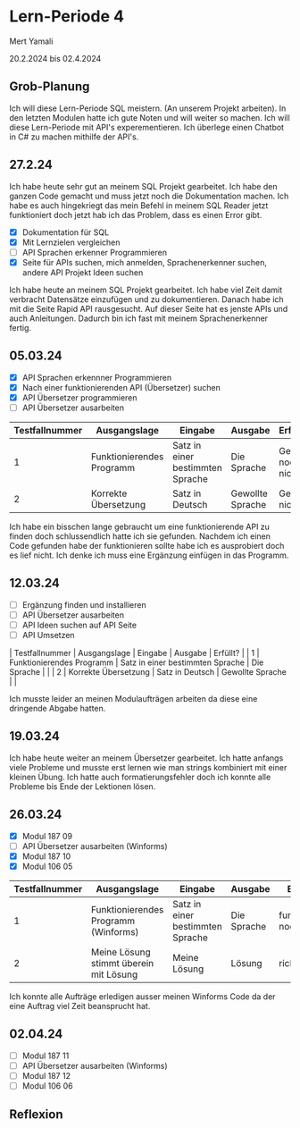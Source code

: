 # Lern-Periode 4

Mert Yamali

20.2.2024 bis 02.4.2024 

## Grob-Planung
Ich will diese Lern-Periode SQL meistern. (An unserem Projekt arbeiten). In den letzten Modulen hatte ich gute Noten und will weiter so machen. Ich will diese Lern-Periode mit API's experementieren. Ich überlege einen Chatbot in C# zu machen mithilfe der API's.
## 27.2.24
Ich habe heute sehr gut an meinem SQL Projekt gearbeitet. Ich habe den ganzen Code gemacht und muss jetzt noch die Dokumentation machen. Ich habe es auch hingekriegt das mein Befehl in meinem SQL Reader jetzt funktioniert doch jetzt hab ich das Problem, dass es einen Error gibt.

- [x] Dokumentation für SQL
- [x] Mit Lernzielen vergleichen
- [ ] API Sprachen erkenner Programmieren
- [x] Seite für APIs suchen, mich anmelden, Sprachenerkenner suchen, andere API Projekt Ideen suchen

Ich habe heute an meinem SQL Projekt gearbeitet. Ich habe viel Zeit damit verbracht Datensätze einzufügen und zu dokumentieren. Danach habe ich mit die Seite Rapid API rausgesucht. Auf dieser Seite hat es jenste APIs und auch Anleitungen. Dadurch bin ich fast mit meinem Sprachenerkenner fertig.
## 05.03.24

- [x] API Sprachen erkennner Programmieren
- [x] Nach einer funktionierenden API (Übersetzer) suchen
- [x] API Übersetzer programmieren
- [ ] API Übersetzer ausarbeiten

| Testfallnummer | Ausgangslage | Eingabe | Ausgabe | Erfüllt? |
| -------------- | ------------ | ------- | ------- | -------- |
| 1 | Funktionierendes Programm | Satz in einer bestimmten Sprache | Die Sprache | Geht noch nicht|
| 2 | Korrekte Übersetzung | Satz in Deutsch | Gewollte Sprache | Geht nicht |

Ich habe ein bisschen lange gebraucht um eine funktionierende API zu finden doch schlussendlich hatte ich sie gefunden. Nachdem ich einen Code gefunden habe der funktionieren sollte habe ich es ausprobiert doch es lief nicht. Ich denke ich muss eine Ergänzung einfügen in das Programm.

## 12.03.24

- [ ] Ergänzung finden und installieren
- [ ] API Übersetzer ausarbeiten
- [ ] API Ideen suchen auf API Seite
- [ ] API Umsetzen

| Testfallnummer | Ausgangslage | Eingabe | Ausgabe | Erfüllt? |
| 1 | Funktionierendes Programm | Satz in einer bestimmten Sprache | Die Sprache | |
| 2 | Korrekte Übersetzung | Satz in Deutsch | Gewollte Sprache | |

Ich musste leider an meinen Modulaufträgen arbeiten da diese eine dringende Abgabe hatten.


## 19.03.24

Ich habe heute weiter an meinem Übersetzer gearbeitet. Ich hatte anfangs viele Probleme und musste erst lernen wie man strings kombiniert mit einer kleinen Übung. Ich hatte auch formatierungsfehler doch ich konnte alle Probleme bis Ende der Lektionen lösen.


## 26.03.24

- [x] Modul 187 09
- [ ] API Übersetzer ausarbeiten (Winforms)
- [x] Modul 187 10
- [x] Modul 106 05

| Testfallnummer | Ausgangslage | Eingabe | Ausgabe | Erfüllt? |
| -------------- | ------------ | ------- | ------- | -------- |
| 1 | Funktionierendes Programm (Winforms) | Satz in einer bestimmten Sprache | Die Sprache | funktioniert noch nicht |
| 2 | Meine Lösung stimmt überein mit Lösung | Meine Lösung | Lösung | richtig |

Ich konnte alle Aufträge erledigen ausser meinen Winforms Code da der eine Auftrag viel Zeit beansprucht hat.

## 02.04.24

- [ ] Modul 187 11
- [ ] API Übersetzer ausarbeiten (Winforms)
- [ ] Modul 187 12
- [ ] Modul 106 06

## Reflexion

